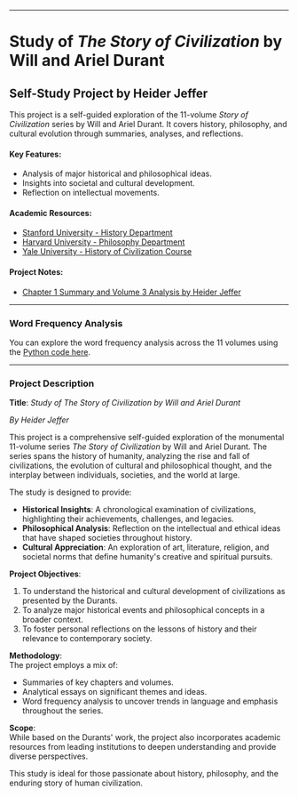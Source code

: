 

---

# Study of *The Story of Civilization* by Will and Ariel Durant  
## Self-Study Project by Heider Jeffer

This project is a self-guided exploration of the 11-volume *Story of Civilization* series by Will and Ariel Durant. It covers history, philosophy, and cultural evolution through summaries, analyses, and reflections.

#### Key Features:
- Analysis of major historical and philosophical ideas.
- Insights into societal and cultural development.
- Reflection on intellectual movements.

#### Academic Resources:
- [Stanford University - History Department](https://history.stanford.edu/)
- [Harvard University - Philosophy Department](https://philosophy.fas.harvard.edu/)
- [Yale University - History of Civilization Course](https://www.yale.edu/)

#### Project Notes:
- [Chapter 1 Summary and Volume 3 Analysis by Heider Jeffer](https://github.com/HeiderJeffer/Study-of-The-Story-of-Civilization-by-Will-and-Ariel-Durant/blob/main/Project%20Notes.md)

---

### Word Frequency Analysis

You can explore the word frequency analysis across the 11 volumes using the [Python code here](https://github.com/HeiderJeffer/Study-of-The-Story-of-Civilization-by-Will-and-Ariel-Durant/blob/main/word_frequency_plot.ipynb).

---


### Project Description  

**Title**: *Study of The Story of Civilization by Will and Ariel Durant*  

*By Heider Jeffer*

This project is a comprehensive self-guided exploration of the monumental 11-volume series *The Story of Civilization* by Will and Ariel Durant. The series spans the history of humanity, analyzing the rise and fall of civilizations, the evolution of cultural and philosophical thought, and the interplay between individuals, societies, and the world at large.  

The study is designed to provide:  
- **Historical Insights**: A chronological examination of civilizations, highlighting their achievements, challenges, and legacies.  
- **Philosophical Analysis**: Reflection on the intellectual and ethical ideas that have shaped societies throughout history.  
- **Cultural Appreciation**: An exploration of art, literature, religion, and societal norms that define humanity's creative and spiritual pursuits.  

**Project Objectives**:  
1. To understand the historical and cultural development of civilizations as presented by the Durants.  
2. To analyze major historical events and philosophical concepts in a broader context.  
3. To foster personal reflections on the lessons of history and their relevance to contemporary society.  

**Methodology**:  
The project employs a mix of:  
- Summaries of key chapters and volumes.  
- Analytical essays on significant themes and ideas.  
- Word frequency analysis to uncover trends in language and emphasis throughout the series.  

**Scope**:  
While based on the Durants' work, the project also incorporates academic resources from leading institutions to deepen understanding and provide diverse perspectives.  

This study is ideal for those passionate about history, philosophy, and the enduring story of human civilization.
